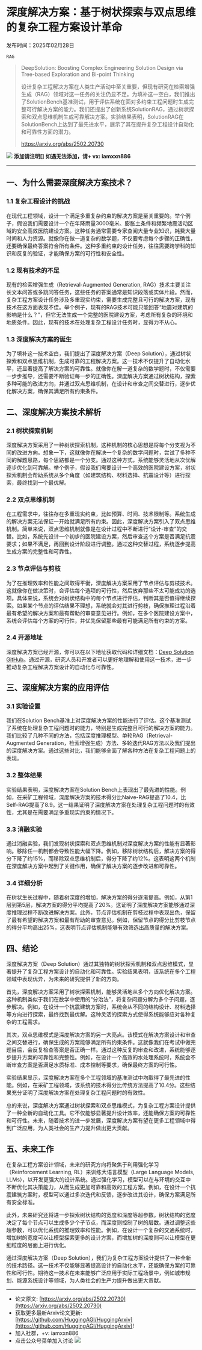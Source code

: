 # 深度解决方案：基于树状探索与双点思维的复杂工程方案设计革命
发布时间：2025年02月28日

`RAG`
> DeepSolution: Boosting Complex Engineering Solution Design via Tree-based Exploration and Bi-point Thinking
>
> 设计复杂工程解决方案在人类生产活动中至关重要，但现有研究在检索增强生成（RAG）领域对这一任务的关注仍显不足。为填补这一空白，我们推出了SolutionBench基准测试，用于评估系统在面对多约束工程问题时生成完整可行解决方案的能力。我们还提出了创新系统SolutionRAG，通过树状探索和双点思维机制生成可靠解决方案。实验结果表明，SolutionRAG在SolutionBench上达到了最先进水平，展示了其在提升复杂工程设计自动化和可靠性方面的潜力。
>
> https://arxiv.org/abs/2502.20730

![](https://raw.githubusercontent.com/HuggingAGI/wx_assets/main/2025/02/12/1739367812022-81912e8f-5f91-4b9d-b4b2-52b0e322d137.png)
**添加请注明[]**
**如遇无法添加，请+ vx: iamxxn886**
<hr />



## 一、为什么需要深度解决方案技术？

### 1.1 复杂工程设计的挑战

在现代工程领域，设计一个满足多重复杂约束的解决方案是至关重要的。举个例子，假设我们需要设计一个在年降雨量3000毫米、膨胀土条件和频繁地震活动区域的安全高效医院建设方案。这种任务通常需要专家查阅大量专业知识，耗费大量时间和人力资源。就像你在做一道复杂的数学题，不仅要考虑每个步骤的正确性，还要确保最终答案符合所有条件。这种多重约束的设计任务，往往需要跨学科的知识和反复的验证，才能确保方案的可行性和安全性。

### 1.2 现有技术的不足

现有的检索增强生成（Retrieval-Augmented Generation, RAG）技术主要关注长文本问答或多跳问答任务，这些任务的答案通常是知识段落或实体片段。然而，复杂工程方案设计任务涉及多重现实约束，需要生成完整且可行的解决方案，现有技术在这方面表现不佳。举个例子，现有的RAG技术可能只能回答“地震对建筑的影响是什么？”，但它无法生成一个完整的医院建设方案，考虑所有复杂的环境和地质条件。因此，现有的技术在处理复杂工程设计任务时，显得力不从心。

### 1.3 深度解决方案的诞生

为了填补这一技术空白，我们提出了深度解决方案（Deep Solution），通过树状探索和双点思维机制，生成可靠的工程解决方案。这一技术不仅提升了自动化水平，还显著提高了解决方案的可靠性。就像你在解一道复杂的数学题时，不仅需要一步步推导，还需要不断验证每一步的正确性。深度解决方案通过树状结构，探索多种可能的改进方向，并通过双点思维机制，在设计和审查之间交替进行，逐步优化解决方案，确保其满足所有约束条件。




## 二、深度解决方案技术解析

### 2.1 树状探索机制
深度解决方案采用了一种树状探索机制，这种机制的核心思想是将每个分支视为不同的改进方向。想象一下，这就像你在解决一个复杂的数学问题时，尝试了多种不同的解题思路，每个思路都是一个分支。通过这种方式，系统能够灵活地从次优解逐步优化到可靠解。举个例子，假设我们需要设计一个高效的医院建设方案，树状探索机制会帮助系统从多个角度（如建筑结构、材料选择、抗震设计等）进行探索，最终找到一个最优解。

### 2.2 双点思维机制
在工程需求中，往往存在多重现实约束，比如预算、时间、技术限制等。系统生成的解决方案无法保证一开始就满足所有约束。因此，深度解决方案引入了双点思维机制。简单来说，双点思维机制就像是在设计过程中不断进行“设计-审查”的交替。比如，系统先设计一个初步的医院建设方案，然后审查这个方案是否满足抗震要求；如果不满足，再回到设计阶段进行调整。通过这种交替过程，系统逐步提高生成方案的完整性和可靠性。

### 2.3 节点评估与剪枝
为了在推理效率和性能之间取得平衡，深度解决方案采用了节点评估与剪枝技术。这就像你在做决策时，会评估每个选项的可行性，然后放弃那些不太可能成功的选项。具体来说，系统会对树状结构中的每个节点进行评估，判断其是否值得继续探索。如果某个节点的评估结果不理想，系统就会对其进行剪枝，确保推理过程沿着最有希望的解决方案和最有帮助的审查意见进行。例如，在多个医院建设方案中，系统会评估每个方案的可行性，并优先保留那些最有可能满足所有约束的方案。

### 2.4 开源地址
深度解决方案已经开源，你可以在以下地址获取代码和详细文档：[Deep Solution GitHub](https://github.com/Li-Z-Q/DeepSolution)。通过开源，研究人员和开发者可以更好地理解和使用这一技术，进一步推动复杂工程解决方案设计的自动化与可靠性。




## 三、深度解决方案的应用评估

### 3.1 实验设置
我们在Solution Bench基准上对深度解决方案的性能进行了评估。这个基准测试了系统在处理复杂工程问题时的能力，特别是生成完整且可行的解决方案的能力。我们比较了几种不同的方法，包括深度推理模型、单轮RAG（Retrieval-Augmented Generation，检索增强生成）方法、多轮迭代RAG方法以及我们提出的深度解决方案。通过这些对比，我们能够全面了解各种方法在复杂工程问题上的表现。

### 3.2 整体结果
实验结果表明，深度解决方案在Solution Bench上表现出了最先进的性能。例如，在采矿工程领域，深度解决方案的技术得分比Naive-RAG提高了10.4，比Self-RAG提高了8.9。这一结果证明了深度解决方案在处理复杂工程问题时的有效性，尤其是在需要满足多重现实约束的情况下。

### 3.3 消融实验
通过消融实验，我们发现树状探索和双点思维机制对深度解决方案的性能有显著影响。移除任一机制都会导致性能大幅下降。例如，移除树状结构后，解决方案的得分下降了约15%，而移除双点思维机制后，得分下降了约12%。这表明这两个机制在深度解决方案中起到了关键作用，确保了解决方案的逐步改进和可靠性。

### 3.4 详细分析
在树状生长过程中，随着树深度的增加，解决方案的得分逐渐提高。例如，从第1层到第5层，解决方案的得分平均提高了20%。这证明了深度解决方案能够通过深度推理过程不断改进解决方案。此外，节点评估机制在剪枝过程中表现出色，保留了最有希望的解决方案和最有帮助的审查意见。例如，保留节点的得分比剪枝节点的得分平均高出25%，这表明节点评估机制能够有效筛选出高质量的解决方案。




## 四、结论

深度解决方案（Deep Solution）通过其独特的树状探索机制和双点思维模式，显著提升了复杂工程方案设计的自动化和可靠性。实验结果表明，该系统在多个工程领域中表现优异，为未来的研究提供了新的方向。

首先，深度解决方案采用了树状探索机制，能够灵活地从多个方向优化解决方案。这种机制类似于我们在数学中使用的“分治法”，将复杂问题分解为多个子问题，逐步解决。例如，在设计一个抗震建筑方案时，系统会从不同的结构设计、材料选择等方向进行探索，最终找到最优解。这种灵活的探索方式使得系统能够应对各种复杂的工程需求。

其次，双点思维模式是深度解决方案的另一大亮点。该模式在解决方案设计和审查之间交替进行，确保生成的方案能够满足所有约束条件。这就像我们在考试中做完题目后，会反复检查答案是否正确一样。通过这种反复的审查和改进，系统能够逐步提升方案的可靠性和完整性。例如，在设计一个高效的水处理系统时，系统会不断审查方案是否满足水质标准、成本控制等要求，确保最终方案的可行性。

实验结果显示，深度解决方案在多个工程领域的基准测试中均取得了最先进的性能。例如，在采矿工程领域，该系统的技术得分比传统方法提高了10.4分。这些结果充分证明了深度解决方案在处理复杂工程问题时的有效性。

总的来说，深度解决方案通过树状探索和双点思维模式，为复杂工程方案设计提供了一种全新的自动化工具。它不仅能够显著提升设计效率，还能确保方案的可靠性和可行性。未来，随着技术的进一步发展，深度解决方案有望在更多工程领域中得到广泛应用，为人类社会的生产力提升做出更大贡献。




## 五、未来工作

在复杂工程方案设计领域，未来的研究方向将聚焦于利用强化学习（Reinforcement Learning, RL）来训练大语言模型（Large Language Models, LLMs），以开发更强大的设计系统。通过强化学习，模型可以在与环境的交互中不断优化其决策能力，从而生成更加可靠和高效的工程方案。例如，在设计一个抗震建筑方案时，模型可以通过多次迭代和反馈，逐步改进其设计，确保方案满足所有安全标准。

此外，未来研究还将进一步探索树状结构的宽度和深度等超参数。树状结构的宽度决定了每个节点可以生成多少个子节点，而深度则控制了树的层数。通过调整这些超参数，可以优化系统的推理效率和性能。例如，在设计一个复杂的交通系统时，增加树的宽度可以让模型探索更多的设计方案，而增加树的深度则可以让模型在更细粒度的层面上进行优化。

通过深度解决方案（Deep Solution），我们为复杂工程方案设计提供了一种全新的技术路径。这一技术不仅能够显著提高设计的自动化水平，还能确保方案的可靠性和可行性。期待这一技术在未来能够广泛应用于实际工程场景中，例如城市规划、能源系统设计等领域，为人类社会的生产力提升做出更大贡献。



<hr />

- 论文原文: [https://arxiv.org/abs/2502.20730](https://arxiv.org/abs/2502.20730)
- 获取更多最新Arxiv论文更新: [https://github.com/HuggingAGI/HuggingArxiv](https://github.com/HuggingAGI/HuggingArxiv)!
- 加入社群，+v: iamxxn886
- 点击公众号菜单加入讨论
![](https://raw.githubusercontent.com/HuggingAGI/wx_assets/main/2024/07/31/1722434818326-94339e92-22f1-4472-9d27-fed232f70b5d.jpeg)